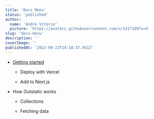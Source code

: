 ```yaml
---
title: 'Docs Menu'
status: 'published'
author:
  name: 'Andre Vitorio'
  picture: 'https://avatars.githubusercontent.com/u/1417109?v=4'
slug: 'docs-menu'
description: ''
coverImage: ''
publishedAt: '2022-09-22T14:18:37.951Z'
---
```


- [Getting started](/docs/getting-started)

  - Deploy with Vercel

  - Add to Next.js

    <!-- -->

- How Outstatic works

  - Collections

  - Fetching data

    <!-- -->
